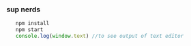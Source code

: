 ### sup nerds

```javascript
   npm install
   npm start
   console.log(window.text) //to see output of text editor
```